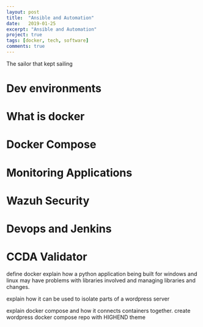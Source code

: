 ```yaml
---
layout: post
title:  "Ansible and Automation"
date:   2019-01-25
excerpt: "Ansible and Automation"
project: true
tags: [docker, tech, software]
comments: true
---
```

The sailor that kept sailing 

# Dev environments
# What is docker
# Docker Compose

# Monitoring Applications
# Wazuh Security
# Devops and Jenkins
# CCDA Validator


define docker
explain how a python application being built for windows and linux
may have problems with libraries involved and managing libraries and changes.

explain how it can be used to isolate parts of a wordpress server

explain docker compose and how it connects containers together.
create wordpress docker compose repo with HIGHEND theme
